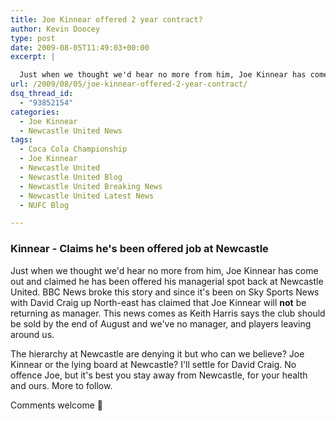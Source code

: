 ```yaml
---
title: Joe Kinnear offered 2 year contract?
author: Kevin Doocey
type: post
date: 2009-08-05T11:49:03+00:00
excerpt: |

  Just when we thought we'd hear no more from him, Joe Kinnear has come out and claimed he has been
url: /2009/08/05/joe-kinnear-offered-2-year-contract/
dsq_thread_id:
  - "93852154"
categories:
  - Joe Kinnear
  - Newcastle United News
tags:
  - Coca Cola Championship
  - Joe Kinnear
  - Newcastle United
  - Newcastle United Blog
  - Newcastle United Breaking News
  - Newcastle United Latest News
  - NUFC Blog

---
```

### Kinnear - Claims he's been offered job at Newcastle

Just when we thought we'd hear no more from him, Joe Kinnear has come out and claimed he has been offered his managerial spot back at Newcastle United. BBC News broke  this story and since it's been on Sky Sports News with David Craig up North-east has claimed that Joe Kinnear will **not** be returning as manager. This news comes as Keith Harris says the club should be sold by the end of August and we've no manager, and players leaving around us.

The hierarchy at Newcastle are denying it but who can we believe? Joe Kinnear or the lying board at Newcastle? I'll settle for David Craig. No offence Joe, but it's best you stay away from Newcastle, for your health and ours. More to follow.

Comments welcome 🙂
